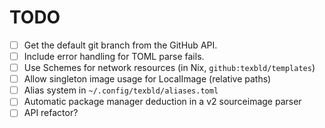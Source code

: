 # TODO

- [ ] Get the default git branch from the GitHub API.
- [ ] Include error handling for TOML parse fails.
- [ ] Use Schemes for network resources (in Nix, `github:texbld/templates`)
- [ ] Allow singleton image usage for LocalImage (relative paths)
- [ ] Alias system in `~/.config/texbld/aliases.toml`
- [ ] Automatic package manager deduction in a v2 sourceimage parser
- [ ] API refactor?
